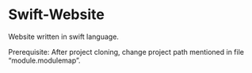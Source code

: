 # Swift-Website
Website written in swift language. 

Prerequisite: After project cloning, change project path mentioned in file “module.modulemap”.
